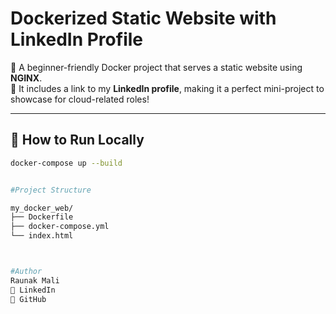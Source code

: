 # Dockerized Static Website with LinkedIn Profile

🚀 A beginner-friendly Docker project that serves a static website using **NGINX**.  
🔗 It includes a link to my **LinkedIn profile**, making it a perfect mini-project to showcase for cloud-related roles!

---

## 🔧 How to Run Locally

```bash
docker-compose up --build


#Project Structure

my_docker_web/
├── Dockerfile
├── docker-compose.yml
└── index.html



#Author 
Raunak Mali
🔗 LinkedIn
🐙 GitHub
